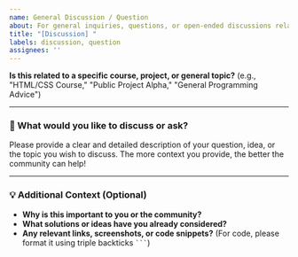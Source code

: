 ```yaml
---
name: General Discussion / Question
about: For general inquiries, questions, or open-ended discussions related to DEVHELPCHAT.
title: "[Discussion] "
labels: discussion, question
assignees: ''
---
```


**Is this related to a specific course, project, or general topic?**
(e.g., "HTML/CSS Course," "Public Project Alpha," "General Programming Advice")

---

### 💬 What would you like to discuss or ask?

Please provide a clear and detailed description of your question, idea, or the topic you wish to discuss. The more context you provide, the better the community can help!

---

### 💡 Additional Context (Optional)

* **Why is this important to you or the community?**
* **What solutions or ideas have you already considered?**
* **Any relevant links, screenshots, or code snippets?** (For code, please format it using triple backticks ` ``` `)
  
